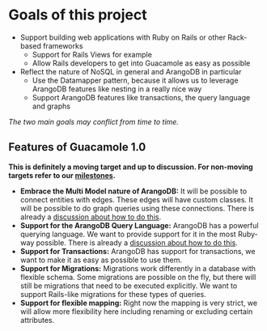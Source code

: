 # Goals of this project

* Support building web applications with Ruby on Rails or other Rack-based frameworks
    * Support for Rails Views for example
    * Allow Rails developers to get into Guacamole as easy as possible
* Reflect the nature of NoSQL in general and ArangoDB in particular
    * Use the Datamapper pattern, because it allows us to leverage ArangoDB features like nesting in a really nice way
    * Support ArangoDB features like transactions, the query language and graphs

*The two main goals may conflict from time to time.*

## Features of Guacamole 1.0

**This is definitely a moving target and up to discussion. For non-moving targets refer to our [milestones](https://github.com/triAGENS/guacamole/issues/milestones).**

* **Embrace the Multi Model nature of ArangoDB:** It will be possible to connect entities with edges. These edges will have custom classes. It will be possible to do graph queries using these connections. There is already a [discussion about how to do this](https://github.com/triAGENS/guacamole/issues/74).
* **Support for the ArangoDB Query Language:** ArangoDB has a powerful querying language. We want to provide support for it in the most Ruby-way possible. There is already a [discussion about how to do this](https://github.com/moonglum/brazil/issues/8).
* **Support for Transactions:** ArangoDB has support for transactions, we want to make it as easy as possible to use them.
* **Support for Migrations:** Migrations work differently in a database with flexible schema. Some migrations are possible on the fly, but there will still be migrations that need to be executed explicitly. We want to support Rails-like migrations for these types of queries.
* **Support for flexible mapping:** Right now the mapping is very strict, we will allow more flexibility here including renaming or excluding certain attributes.

